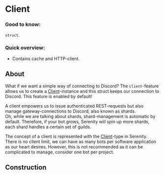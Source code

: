 # Client

### Good to know:
`struct`.

### Quick overview:
* Contains cache and HTTP-client.

## About
What if we want a simple way of connecting to Discord? The `client`-feature
allows us to create a [Client]-instance and this struct keeps our connection to
Discord. This feature is enabled by default!

A client empowers us to issue authenticated REST-requests but also manage
gateway-connections to Discord, also known as shards.\
Oh, while we are talking about shards, shard-management is automatic by
default. Therefore, if your bot grows, Serenity will spin up more shards, each shard handles a certain set of guilds.

The concept of a client is represented with the [Client]-type in Serenity.\
There is no client limit, we can have as many bots per software application as our heart desires. However, this is not recommended as it can be complicated to manage, consider one bot per project.

## Construction

[Client]: https://docs.rs/serenity/0.6/serenity/client/struct.Client.html

